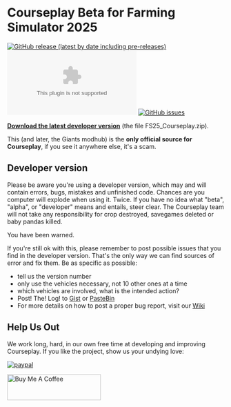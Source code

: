 # Courseplay Beta for Farming Simulator 2025

<!-- [![Modhub release](https://img.shields.io/badge/Modhub%20Release-Modification-blue.svg)](https://www.farming-simulator.com/mod.php?mod_id=248390title=fs2022)-->
[![GitHub release (latest by date including pre-releases)](https://img.shields.io/github/v/release/Courseplay/Courseplay_FS25?include_prereleases&style=flat-square&label=Github+Release)](https://github.com/Courseplay/Courseplay_FS25/releases/latest)
[![GitHub Pre-Releases (by Asset)](https://img.shields.io/github/downloads-pre/Courseplay/Courseplay_FS25/latest/FS25_Courseplay.zip?style=flat-square)](https://github.com/Courseplay/Courseplay_FS25/releases/latest/download/FS25_Courseplay.zip)
[![GitHub issues](https://img.shields.io/github/issues/Courseplay/Courseplay_FS25?style=flat-square)](https://github.com/Courseplay/Courseplay_FS25/issues)

**[Download the latest developer version](https://github.com/Courseplay/Courseplay_FS25/releases/latest)** (the file FS25_Courseplay.zip).

<!-- **[Courseplay Website](https://courseplay.github.io/Courseplay_FS25.github.io/)** -->


This (and later, the Giants modhub) is the **only official source for Courseplay**,
if you see it anywhere else, it's a scam.

## Developer version

Please be aware you're using a developer version, which may and will contain errors, bugs, mistakes and unfinished code. Chances are you computer will explode when using it. Twice. If you have no idea what "beta", "alpha", or "developer" means and entails, steer clear. The Courseplay team will not take any responsibility for crop destroyed, savegames deleted or baby pandas killed.

You have been warned.

If you're still ok with this, please remember to post possible issues that you find in the developer version. That's the only way we can find sources of error and fix them.
Be as specific as possible:

* tell us the version number
* only use the vehicles necessary, not 10 other ones at a time
* which vehicles are involved, what is the intended action?
* Post! The! Log! to [Gist](https://gist.github.com/) or [PasteBin](http://pastebin.com/)
* For more details on how to post a proper bug report, visit our [Wiki](https://github.com/Courseplay/Courseplay_FS25/wiki)


## Help Us Out

We work long, hard, in our own free time at developing and improving Courseplay. If you like the project, show us your undying love:

[![paypal](https://www.paypalobjects.com/en_US/i/btn/btn_donateCC_LG.gif)](https://www.paypal.com/cgi-bin/webscr?cmd=_donations&business=7PDM2P6HQ5D56&item_name=Promote+the+development+of+Courseplay&currency_code=EUR&source=url)

<a href="https://www.buymeacoffee.com/courseplay" target="_blank"><img src="https://cdn.buymeacoffee.com/buttons/v2/default-yellow.png" alt="Buy Me A Coffee" style="height: 60px !important;width: 217px !important;" ></a>
